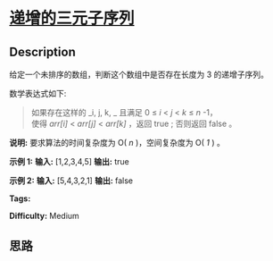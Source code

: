 # [递增的三元子序列][title]

## Description

给定一个未排序的数组，判断这个数组中是否存在长度为 3 的递增子序列。

数学表达式如下:

> 如果存在这样的  _i, j, k,  _ 且满足 0 ≤ _i_ < _j_ < _k_ ≤ _n_ -1，  
>  使得  _arr[i]_ < _arr[j]_ < _arr[k]_ ，返回 true ; 否则返回 false 。

**说明:** 要求算法的时间复杂度为 O( _n_ )，空间复杂度为 O( _1_ ) 。

**示例 1:**
            **输入:** [1,2,3,4,5]    **输出:** true    

**示例 2:**
            **输入:** [5,4,3,2,1]    **输出:** false


**Tags:** 

**Difficulty:** Medium

## 思路

[title]: https://leetcode-cn.com/problems/increasing-triplet-subsequence
